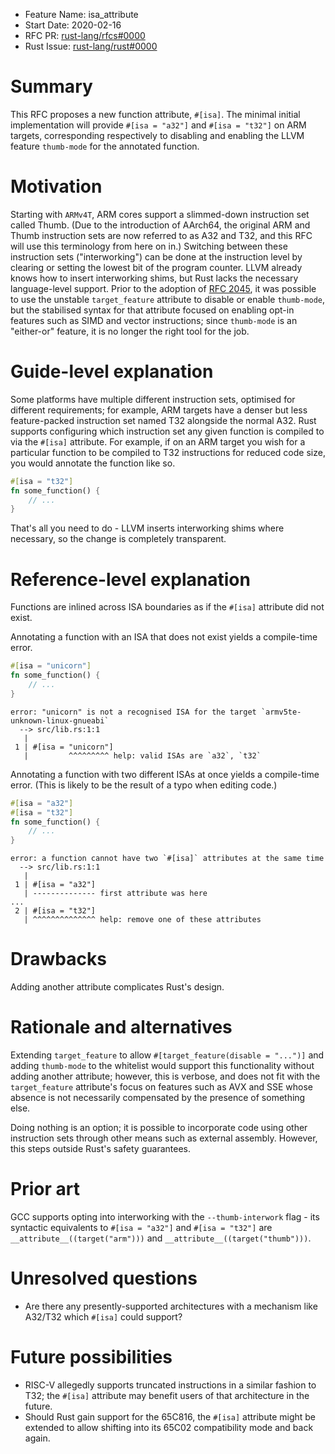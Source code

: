 - Feature Name: isa_attribute
- Start Date: 2020-02-16
- RFC PR: [rust-lang/rfcs#0000](https://github.com/rust-lang/rfcs/pull/0000)
- Rust Issue: [rust-lang/rust#0000](https://github.com/rust-lang/rust/issues/0000)

# Summary
[summary]: #summary

This RFC proposes a new function attribute, `#[isa]`.  The minimal initial implementation will provide `#[isa = "a32"]` and `#[isa = "t32"]` on ARM targets, corresponding respectively to disabling and enabling the LLVM feature `thumb-mode` for the annotated function.

# Motivation
[motivation]: #motivation

Starting with `ARMv4T`, ARM cores support a slimmed-down instruction set called Thumb.  (Due to the introduction of AArch64, the original ARM and Thumb instruction sets are now referred to as A32 and T32, and this RFC will use this terminology from here on in.) Switching between these instruction sets ("interworking") can be done at the instruction level by clearing or setting the lowest bit of the program counter.  LLVM already knows how to insert interworking shims, but Rust lacks the necessary language-level support.  Prior to the adoption of [RFC 2045], it was possible to use the unstable `target_feature` attribute to disable or enable `thumb-mode`, but the stabilised syntax for that attribute focused on enabling opt-in features such as SIMD and vector instructions; since `thumb-mode` is an "either-or" feature, it is no longer the right tool for the job.

[RFC 2045]: https://github.com/rust-lang/rfcs/blob/master/text/2045-target-feature.md

# Guide-level explanation
[guide-level-explanation]: #guide-level-explanation

Some platforms have multiple different instruction sets, optimised for different requirements; for example, ARM targets have a denser but less feature-packed instruction set named T32 alongside the normal A32.  Rust supports configuring which instruction set any given function is compiled to via the `#[isa]` attribute.  For example, if on an ARM target you wish for a particular function to be compiled to T32 instructions for reduced code size, you would annotate the function like so.

```rust
#[isa = "t32"]
fn some_function() {
    // ...
}
```

That's all you need to do - LLVM inserts interworking shims where necessary, so the change is completely transparent.

# Reference-level explanation
[reference-level-explanation]: #reference-level-explanation

Functions are inlined across ISA boundaries as if the `#[isa]` attribute did not exist.

Annotating a function with an ISA that does not exist yields a compile-time error.

```rust
#[isa = "unicorn"]
fn some_function() {
    // ...
}
```

```
error: "unicorn" is not a recognised ISA for the target `armv5te-unknown-linux-gnueabi`
  --> src/lib.rs:1:1
   |
 1 | #[isa = "unicorn"]
   |         ^^^^^^^^^ help: valid ISAs are `a32`, `t32`
```

Annotating a function with two different ISAs at once yields a compile-time error.  (This is likely to be the result of a typo when editing code.)

```rust
#[isa = "a32"]
#[isa = "t32"]
fn some_function() {
    // ...
}
```

```
error: a function cannot have two `#[isa]` attributes at the same time
  --> src/lib.rs:1:1
   |
 1 | #[isa = "a32"]
   | -------------- first attribute was here
...
 2 | #[isa = "t32"]
   | ^^^^^^^^^^^^^^ help: remove one of these attributes
```

# Drawbacks
[drawbacks]: #drawbacks

Adding another attribute complicates Rust's design.

# Rationale and alternatives
[rationale-and-alternatives]: #rationale-and-alternatives

Extending `target_feature` to allow `#[target_feature(disable = "...")]` and adding `thumb-mode` to the whitelist would support this functionality without adding another attribute; however, this is verbose, and does not fit with the `target_feature` attribute's focus on features such as AVX and SSE whose absence is not necessarily compensated by the presence of something else.

Doing nothing is an option; it is possible to incorporate code using other instruction sets through other means such as external assembly.  However, this steps outside Rust's safety guarantees.

# Prior art
[prior-art]: #prior-art

GCC supports opting into interworking with the `--thumb-interwork` flag - its syntactic equivalents to `#[isa = "a32"]` and `#[isa = "t32"]` are `__attribute__((target("arm")))` and `__attribute__((target("thumb")))`.

# Unresolved questions
[unresolved-questions]: #unresolved-questions

- Are there any presently-supported architectures with a mechanism like A32/T32 which `#[isa]` could support?

# Future possibilities
[future-possibilities]: #future-possibilities

- RISC-V allegedly supports truncated instructions in a similar fashion to T32; the `#[isa]` attribute may benefit users of that architecture in the future.
- Should Rust gain support for the 65C816, the `#[isa]` attribute might be extended to allow shifting into its 65C02 compatibility mode and back again.

